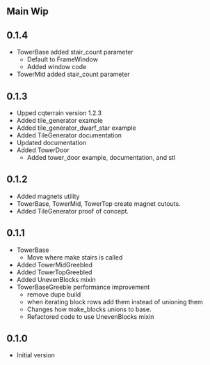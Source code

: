 ## Main Wip
## 0.1.4
* TowerBase added stair_count parameter
  * Default to FrameWindow
  * Added window code 
* TowerMid added stair_count parameter

## 0.1.3
* Upped cqterrain version 1.2.3
* Added tile_generator example
* Added tile_generator_dwarf_star example
* Added TileGenerator documentation
* Updated documentation
* Added TowerDoor
  * Added tower_door example, documentation, and stl

## 0.1.2
* Added magnets utility
* TowerBase, TowerMid, TowerTop create magnet cutouts.
* Added TileGenerator proof of concept.

## 0.1.1
* TowerBase
  * Move where make stairs is called
* Added TowerMidGreebled
* Added TowerTopGreebled
* Added UnevenBlocks mixin
* TowerBaseGreeble performance improvement
  * remove dupe build
  * when iterating block rows add them instead of unioning them
  * Changes how make_blocks unions to base.
  * Refactored code to use UnevenBlocks mixin

## 0.1.0
* Initial version